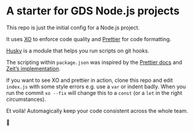 # A starter for GDS Node.js projects

This repo is just the initial config for a Node.js project.

It uses [XO] to enforce code quality and [Prettier] for code formatting.

[Husky] is a module that helps you run scripts on git hooks.

The scripting within `package.json` was inspired by the [Prettier docs](https://prettier.io/docs/en/precommit.html)
and [Zeit’s implementation](https://github.com/zeit/now-desktop/issues/266).

If you want to see XO and prettier in action, clone this repo and edit
`index.js` with some style errors e.g. use a `var` or indent badly. When
you run the commit `xo --fix` will change this to a `const` (or a `let` in
the right circumstances).

Et voilà! Automagically keep your code consistent across the whole team.

👋

[XO]: https://github.com/sindresorhus/xo#editor-plugins
[Prettier]: https://prettier.io
[Husky]: https://github.com/typicode/husky
